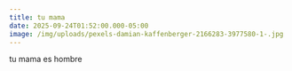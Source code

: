 ```yaml
---
title: tu mama
date: 2025-09-24T01:52:00.000-05:00
image: /img/uploads/pexels-damian-kaffenberger-2166283-3977580-1-.jpg
---
```

tu mama es hombre
